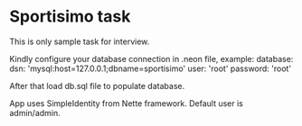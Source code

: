 Sportisimo task
===============

This is only sample task for interview.

Kindly configure your database connection in .neon file, example:
	database:
		dsn: 'mysql:host=127.0.0.1;dbname=sportisimo'
		user: 'root'
		password: 'root'

After that load db.sql file to populate database.

App uses SimpleIdentity from Nette framework. Default user is admin/admin.